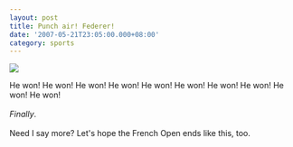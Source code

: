 ```yaml
---
layout: post
title: Punch air! Federer!
date: '2007-05-21T23:05:00.000+08:00'
category: sports
---
```


<img src="http://sports.indiatimes.com/photo.cms?msid=2063115" />

He won! He won! He won! He won! He won! He won! He won! He won! He won! He won!<br /><br /><span style="font-style: italic;">Finally</span>.<br /><br />Need I say more? Let's hope the French Open ends like this, too.
